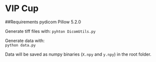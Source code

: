 # VIP Cup

##Requirements
pydicom
Pillow 5.2.0

Generate tiff files with:
`pyhton DicomUtils.py`

Generate data with:  
`python data.py`

Data will be saved as numpy binaries (`X.npy` and `y.npy`) in the root folder.
